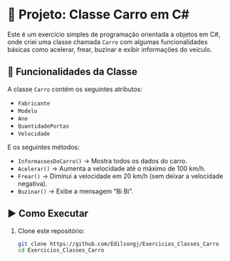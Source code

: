# 🚗 Projeto: Classe Carro em C#

Este é um exercício simples de programação orientada a objetos em C#, onde criei uma classe chamada `Carro` com algumas funcionalidades básicas como acelerar, frear, buzinar e exibir informações do veículo.

## 🔧 Funcionalidades da Classe

A classe `Carro` contém os seguintes atributos:

- `Fabricante`
- `Modelo`
- `Ano`
- `QuantidadePortas`
- `Velocidade`

E os seguintes métodos:

- `InformacoesDoCarro()` → Mostra todos os dados do carro.
- `Acelerar()` → Aumenta a velocidade até o máximo de 100 km/h.
- `Frear()` → Diminui a velocidade em 20 km/h (sem deixar a velocidade negativa).
- `Buzinar()` → Exibe a mensagem “Bi Bi”.

## ▶️ Como Executar

1. Clone este repositório:
   ```bash
   git clone https://github.com/Edilsongj/Exercicios_Classes_Carro
   cd Exercicios_Classes_Carro
